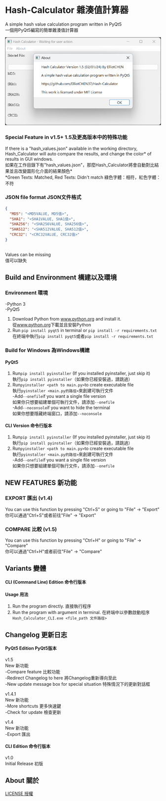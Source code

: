 # Hash-Calculator 雜湊值計算器
A simple hash value calculation program written in PyQt5<br>
一個用PyQt5編寫的簡單雜湊值計算器

![Hash Calculator](Hash_Calculator_v1.5.png)

### Special Feature in v1.5+ 1.5及更高版本中的特殊功能
If there is a "hash_values.json" available in the working directory, Hash_Calculator will auto compare the results, and change the color* of results in GUI windows.<br>
如果在工作目錄下有"hash_values.json"，那麼Hash_Calculator將會自動對比結果並且改變圖形化介面的結果顏色*<br>
*Green Texts: Matched, Red Texts: Didn't match 綠色字體：相符，紅色字體：不符<br>

### JSON file format JSON文件格式
```JSON
{
  "MD5": "<MD5VALUE, MD5值>",
  "SHA1": "<SHA1VALUE, SHA1值>",
  "SHA256": "<SHA256VALUE, SHA256值>",
  "SHA512": "<SHA512VALUE, SHA512值>",
  "CRC32": "<CRC32VALUE, CRC32值>"
}

```
<br>
Values can be missing<br>
值可以缺失

## Build and Environment 構建以及環境
### Environment 環境
-Python 3<br>
-PyQt5<br>
1. Download Python from <a href="https://www.python.org">www.python.org</a> and install it.<br>
   從<a href="https://www.python.org">www.python.org</a>下載並且安裝Python
2. Run `pip install pyqt5` in terminal or `pip install -r requirements.txt`<br>
   在終端中執行`pip install pyqt5`或者`pip install -r requirements.txt`

### Build for Windows 為Windows構建
#### PyQt5
1. Run`pip install pyinstaller` (If you installed pyinstaller, just skip it)<br>
   執行`pip install pyinstaller`（如果你已經安裝過，請跳過）<br>
2. Run`pyinstaller <path to main.py>`to create executable file<br>
   執行`pyinstaller <main.py的路徑>`來創建可執行文件<br>
-Add`--onefile`if you want a single file version<br>
 如果你只想要組建單個可執行文件，請添加`--onefile`<br>
-Add`--noconsole`if you want to hide the terminal<br>
 如果你想要隱藏終端窗口，請添加`--noconsole`
#### CLI Version 命令行版本
1. Run`pip install pyinstaller` (If you installed pyinstaller, just skip it)<br>
   執行`pip install pyinstaller`（如果你已經安裝過，請跳過）<br>
2. Run`pyinstaller <path to main.py>`to create executable file<br>
   執行`pyinstaller <main.py的路徑>`來創建可執行文件<br>
-Add`--onefile`if you want a single file version<br>
 如果你只想要組建單個可執行文件，請添加`--onefile`<br>

## NEW FEATURES 新功能
### EXPORT 匯出 (v1.4)
You can use this function by pressing "Ctrl+S" or going to "File" -> "Export"<br>
你可以通過"Ctrl+S"或者前往"File" -> "Export"

### COMPARE 比較 (v1.5)
You can use this function by pressing "Ctrl+H" or going to "File" -> "Compare"<br>
你可以通過"Ctrl+H"或者前往"File" -> "Compare"

## Variants 變體
#### CLI (Command Line) Edition 命令行版本<br>
#### Usage 用法
1. Run the program directly. 直接執行程序
2. Run the program with argument in terminal. 在終端中以參數啟動程序<br>
    `Hash_Calculator_CLI.exe <file_path 文件路徑>`<br>

## Changelog 更新日志
#### PyQt5 Edition PyQt5版本
v1.5<br>
New 新功能<br>
-Compare feature 比較功能<br>
-Redirect Changelog to here 將Changelog重新導向至此<br>
-New update message box for special situation 特殊情況下的更新對話框

v1.4.1<br>
New 新功能<br>
-More shortcuts 更多快速鍵<br>
-Check for update 檢查更新

v1.4<br>
New 新功能<BR>
-Export 匯出
#### CLI Edition 命令行版本
v1.0<br>
Initial Release 初版

## About 關於
[LICENSE 授權](LICENSE.txt)

